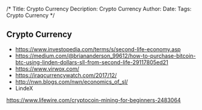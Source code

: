 /*
Title: Crypto Currency
Decription: Crypto Currency
Author: 
Date: 
Tags: Crypto Currency
*/

## Crypto Currency
- https://www.investopedia.com/terms/s/second-life-economy.asp
- https://medium.com/@briananderson_99612/how-to-purchase-bitcoin-btc-using-linden-dollars-sll-from-second-life-29117805ed21
- https://www.virwox.com/
- https://iraqcurrencywatch.com/2017/12/
- http://nwn.blogs.com/nwn/economics_of_sl/
- LindeX

https://www.lifewire.com/cryptocoin-mining-for-beginners-2483064